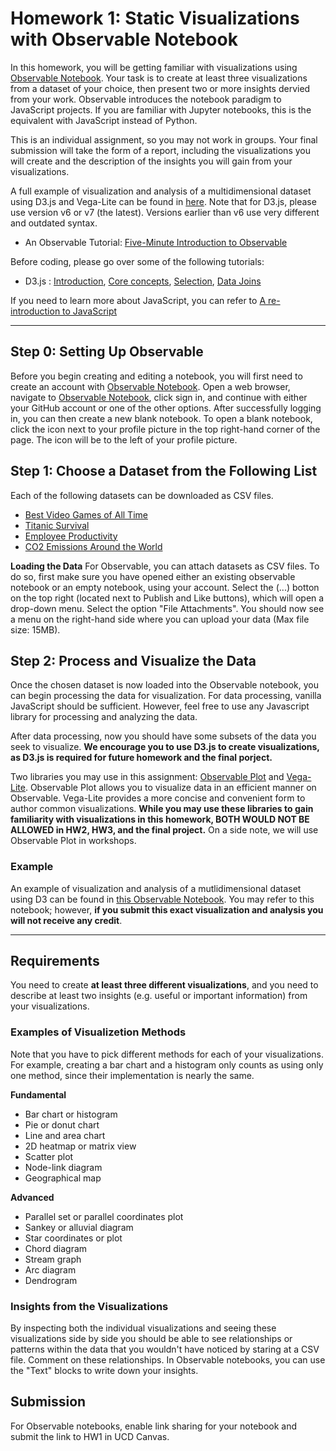 # Homework 1: Static Visualizations with Observable Notebook
In this homework, you will be getting familiar with visualizations using [Observable Notebook](https://observablehq.com/). 
Your task is to create at least three visualizations from a dataset of your choice, then present two or more insights dervied from your work.
Observable introduces the notebook paradigm to JavaScript projects. If you are familiar with Jupyter notebooks, this is the equivalent with JavaScript instead of Python. 

This is an individual assignment, so you may not work in groups. Your final submission will take the form of a report, including the visualizations you will create and the description of the insights you will gain from your visualizations.

A full example of visualization and analysis of a multidimensional dataset using D3.js and Vega-Lite can be found in [here](https://observablehq.com/d/2600cf5224a01f25). Note that for D3.js, please use version v6 or v7 (the latest). Versions earlier than v6 use very different and outdated syntax.

* An Observable Tutorial:  [Five-Minute Introduction to Observable](https://observablehq.com/@observablehq/five-minute-introduction) 

Before coding, please go over some of the following tutorials:

* D3.js : [Introduction](https://d3js.org/#introduction), [Core concepts](https://d3-graph-gallery.com/intro_d3js.html), [Selection](https://www.d3indepth.com/selections/), [Data Joins](https://www.d3indepth.com/datajoins/)

If you need to learn more about JavaScript, you can refer to [A re-introduction to JavaScript](https://developer.mozilla.org/en-US/docs/Web/JavaScript/A_re-introduction_to_JavaScript)

---

## Step 0: Setting Up Observable
Before you begin creating and editing a notebook, you will first need to create an account with [Observable Notebook](https://observablehq.com/). Open a web browser, navigate to [Observable Notebook](https://observablehq.com/), click sign in, and continue with either your GitHub account or one of the other options. After successfully logging in, you can then create a new blank notebook. To open a blank notebook, click the icon next to your profile picture in the top right-hand corner of the page. The icon will be to the left of your profile picture.

## Step 1: Choose a Dataset from the Following List
Each of the following datasets can be downloaded as CSV files.

* [Best Video Games of All Time](https://www.kaggle.com/datasets/faisaljanjua0555/best-video-games-of-all-time)
* [Titanic Survival](https://www.kaggle.com/datasets/brendan45774/test-file)
* [Employee Productivity](https://archive.ics.uci.edu/dataset/597/productivity+prediction+of+garment+employees)
* [CO2 Emissions Around the World](https://www.kaggle.com/datasets/koustavghosh149/co2-emission-around-the-world)


**Loading the Data**
For Observable, you can attach datasets as CSV files. To do so, first make sure you have opened either an existing observable notebook or an empty notebook, using your account. Select the (...) botton on the top right (located next to Publish and Like buttons), which will open a drop-down menu. Select the option "File Attachments". You should now see a menu on the right-hand side where you can upload your data (Max file size: 15MB).

## Step 2: Process and Visualize the Data
Once the chosen dataset is now loaded into the Observable notebook, you can begin processing the data for visualization. For data processing, vanilla JavaScript should be sufficient. However, feel free to use any Javascript library for processing and analyzing the data. 

After data processing, now you should have some subsets of the data you seek to visualize. **We encourage you to use D3.js to create visualizations, as D3.js is required for future homework and the final porject.**

Two libraries you may use in this assignment: [Observable Plot](https://observablehq.com/@observablehq/plot-gallery) and [Vega-Lite](https://vega.github.io/vega-lite/).
Observable Plot allows you to visualize data in an efficient manner on Observable.
Vega-Lite provides a more concise and convenient form to author common visualizations. 
**While you may use these libraries to gain familiarity with visualizations in this homework, BOTH WOULD NOT BE ALLOWED in HW2, HW3, and the final project.**
On a side note, we will use Observable Plot in workshops.

### Example
An example of visualization and analysis of a mutlidimensional dataset using D3 can be found in [this Observable Notebook](https://observablehq.com/d/2600cf5224a01f25). You may refer to this notebook; however, **if you submit this exact visualization and analysis you will not receive any credit**.

---

## Requirements
You need to create **at least three different visualizations**, and you need to describe at least two insights (e.g. useful or important information) from your visualizations. 

### Examples of Visualizetion Methods

Note that you have to pick different methods for each of your visualizations. For example, creating a bar chart and a histogram only counts as using only one method, since their implementation is nearly the same.

**Fundamental**
* Bar chart or histogram
* Pie or donut chart
* Line and area chart
* 2D heatmap or matrix view
* Scatter plot
* Node-link diagram
* Geographical map

**Advanced**
* Parallel set or parallel coordinates plot
* Sankey or alluvial diagram
* Star coordinates or plot
* Chord diagram
* Stream graph
* Arc diagram
* Dendrogram

### Insights from the Visualizations

By inspecting both the individual visualizations and seeing these visualizations side by side you should be able to see relationships or patterns within the data that you wouldn't have noticed by staring at a CSV file. Comment on these relationships. In Observable notebooks, you can use the "Text" blocks to write down your insights.

## Submission
For Observable notebooks, enable link sharing for your notebook and submit the link to HW1 in UCD Canvas.